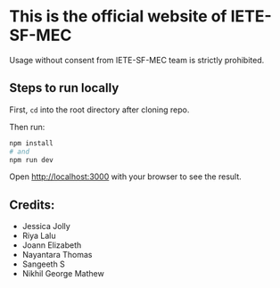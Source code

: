 # This is the official website of IETE-SF-MEC

Usage without consent from IETE-SF-MEC team is strictly prohibited.

## Steps to run locally

First, `cd` into the root directory after cloning repo.

Then run:

```bash
npm install
# and
npm run dev
```

Open [http://localhost:3000](http://localhost:3000) with your browser to see the result.


## Credits:
- Jessica Jolly
- Riya Lalu
- Joann Elizabeth
- Nayantara Thomas
- Sangeeth S
- Nikhil George Mathew